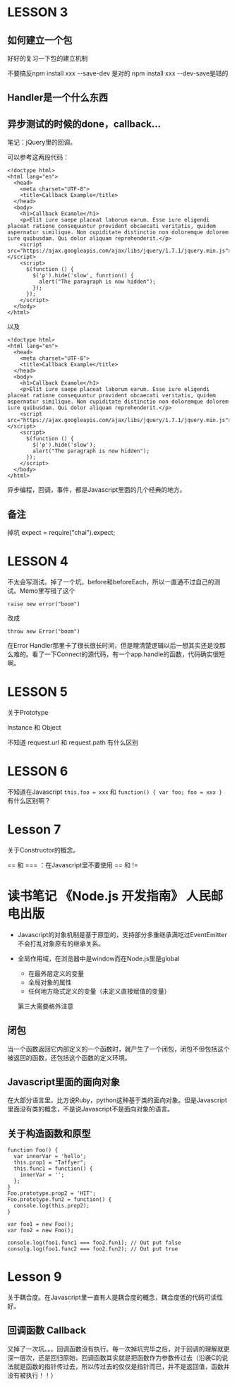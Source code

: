 # LESSON 3

## 如何建立一个包

好好的复习一下包的建立机制

不要搞反npm install xxx --save-dev 是对的 npm install xxx --dev-save是错的

## Handler是一个什么东西

## 异步测试的时候的done，callback...

笔记：jQuery里的回调。

可以参考这两段代码：

    <!doctype html>
    <html lang="en">
      <head>
        <meta charset="UTF-8">
        <title>Callback Example</title>
      </head>
      <body>
        <h1>Callback Examole</h1>
        <p>Elit iure saepe placeat laborum earum. Esse iure eligendi placeat ratione consequuntur provident obcaecati veritatis, quidem aspernatur similique. Non cupiditate distinctio non doloremque dolorem iure quibusdam. Qui dolor aliquam reprehenderit.</p>
        <script src="https://ajax.googleapis.com/ajax/libs/jquery/1.7.1/jquery.min.js"></script>
        <script>
          $(function () {
            $('p').hide('slow', function() {
              alert("The paragraph is now hidden");
            });
          });
        </script>
      </body>
    </html>

以及

    <!doctype html>
    <html lang="en">
      <head>
        <meta charset="UTF-8">
        <title>Callback Example</title>
      </head>
      <body>
        <h1>Callback Examole</h1>
        <p>Elit iure saepe placeat laborum earum. Esse iure eligendi placeat ratione consequuntur provident obcaecati veritatis, quidem aspernatur similique. Non cupiditate distinctio non doloremque dolorem iure quibusdam. Qui dolor aliquam reprehenderit.</p>
        <script src="https://ajax.googleapis.com/ajax/libs/jquery/1.7.1/jquery.min.js"></script>
        <script>
          $(function () {
            $('p').hide('slow');
            alert("The paragraph is now hidden");
          });
        </script>
      </body>
    </html>

异步编程，回调，事件，都是Javascript里面的几个经典的地方。

## 备注

掉坑 expect = require("chai").expect;

# LESSON 4

不太会写测试。掉了一个坑，before和beforeEach，所以一直通不过自己的测试。Memo里写错了这个

    raise new error("boom") 
    
改成

    throw new Error("boom")


在Error Handler那里卡了很长很长时间，但是理清楚逻辑以后一想其实还是没那么难的。看了一下Connect的源代码，有一个app.handle的函数，代码确实很短啊。

# LESSON 5

关于Prototype

Instance 和 Object

不知道 request.url 和 request.path 有什么区别

# LESSON 6

不知道在Javascript `this.foo = xxx` 和 `function() { var foo; foo = xxx }` 有什么区别啊？

# Lesson 7

关于Constructor的概念。

== 和 === ：在Javascript里不要使用 == 和 != 

# 读书笔记 《Node.js 开发指南》 人民邮电出版

-   Javascript的对象机制是基于原型的，支持部分多重继承满吃过EventEmitter不会打乱对象原有的继承关系。

-   全局作用域，在浏览器中是window而在Node.js里是global

    -   在最外层定义的变量
    -   全局对象的属性
    -   任何地方隐式定义的变量（未定义直接赋值的变量） 
    
    第三大需要格外注意

## 闭包

当一个函数返回它内部定义的一个函数时，就产生了一个闭包，闭包不但包括这个被返回的函数，还包括这个函数的定义环境。

## Javascript里面的面向对象

在大部分语言里，比方说Ruby，python这种基于类的面向对象。但是Javascript里面没有类的概念，不是说Javascript不是面向对象的语言。

## 关于构造函数和原型

    function Foo() {
      var innerVar = 'hello';
      this.prop1 = "Taffyer";
      this.func1 = function() {
        innerVar = '';
      };
    }
    Foo.prototype.prop2 = 'HIT';
    Foo.prototype.fun2 = function() {
      console.log(this.prop2);
    }

    var foo1 = new Foo();
    var foo2 = new Foo();

    console.log(foo1.func1 === foo2.fun1); // Out put false
    consolg.log(foo1.func2 === foo2.fun2); // Out put true

# Lesson 9

关于耦合度。在Javascript里一直有人提耦合度的概念，耦合度低的代码可读性好。

## 回调函数 Callback

又掉了一次坑。。。回调函数没有执行。每一次掉坑完毕之后，对于回调的理解就更深一层次，还是回归原始，回调函数其实就是把函数作为参数传过去（沿袭C的说法就是函数的指针传过去，所以传过去的仅仅是指针而已，并不是返回值，函数并没有被执行！！）

